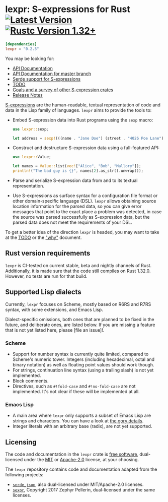 # lexpr: S-expressions for Rust [![Latest Version]][crates.io] [![Rustc Version 1.32+]][rustc]

[Latest Version]: https://img.shields.io/crates/v/lexpr.svg
[crates.io]: https://crates.io/crates/lexpr
[Rustc Version 1.32+]: https://img.shields.io/badge/rustc-1.32+-lightgray.svg
[rustc]: https://blog.rust-lang.org/2019/01/17/Rust-1.32.0.html

```toml
[dependencies]
lexpr = "0.2.5"
```

You may be looking for:

- [API Documentation](https://docs.rs/crate/lexpr/)
- [API Documentation for master branch](https://rotty.github.io/lexpr-rs/master/lexpr/)
- [Serde support for S-expressions](https://github.com/rotty/lexpr-rs/serde-lexpr)
- [TODO](./TODO.md)
- [Goals and a survey of other S-expression crates](./docs/why.md)
- [Release Notes](./NEWS.md)

[S-expressions](https://en.wikipedia.org/wiki/S-expression) are the
human-readable, textual representation of code and data in the Lisp
family of languages. `lexpr` aims to provide the tools to:

- Embed S-expression data into Rust programs using the `sexp` macro:

  ```rust
  use lexpr::sexp;

  let address = sexp!(((name . "Jane Doe") (street . "4026 Poe Lane")));
  ```

- Construct and destructure S-expression data using a full-featured
  API:

  ```rust
  use lexpr::Value;

  let names = Value::list(vec!["Alice", "Bob", "Mallory"]);
  println!("The bad guy is {}", names[2].as_str().unwrap());
  ```

- Parse and serialize S-expression data from and to its textual
  representation.

- Use S-expressions as surface syntax for a configuration file format
  or other domain-specific language (DSL). `lexpr` allows obtaining
  source location information for the parsed data, so you can give
  error messages that point to the exact place a problem was detected,
  in case the source was parsed successfully as S-expression data, but
  the parsed data does not meet the requirements of your DSL.

To get a better idea of the direction `lexpr` is headed, you may want
to take at the [TODO](./TODO.md) or the ["why"](./docs/why.md)
document.

## Rust version requirements

`lexpr` is CI-tested on current stable, beta and nightly channels of
Rust. Additionally, it is made sure that the code still compiles on
Rust 1.32.0. However, no tests are run for that build.

## Supported Lisp dialects

Currently, `lexpr` focuses on Scheme, mostly based on R6RS and R7RS
syntax, with some extensions, and Emacs Lisp.

Dialect-specific omissions, both ones that are planned to be fixed in
the future, and deliberate ones, are listed below. If you are missing
a feature that is not yet listed here, please [file an issue]!.

### Scheme

- Support for number syntax is currently quite limited, compared to
  Scheme's numeric tower. Integers (including hexadecimal, octal and
  binary notation) as well as floating point values should work
  though.
- For strings, continuation line syntax (using a trailing slash) is
  not yet implemented.
- Block comments.
- Directives, such as `#!fold-case` and `#!no-fold-case` are not
  implemented. It's not clear if these will be implemented at all.

### Emacs Lisp

- A main area where `lexpr` only supports a subset of Emacs Lisp are
  strings and characters. You can have a look at [the gory
  details](./docs/elisp-strings.md).
- Integer literals with an arbitrary base (radix), are not yet
  supported.

## Licensing

The code and documentation in the `lexpr` crate is [free
software](https://www.gnu.org/philosophy/free-sw.html), dual-licensed
under the [MIT](./LICENSE-MIT) or [Apache-2.0](./LICENSE-APACHE)
license, at your choosing.

The `lexpr` repository contains code and documentation adapted from
the following projects:

- [`serde_json`](https://github.com/serde-rs/json), also dual-licensed
  under MIT/Apache-2.0 licenses.
- [`sexpr`](https://github.com/zv/sexpr), Copyright 2017 Zephyr
  Pellerin, dual-licensed under the same licenses.
